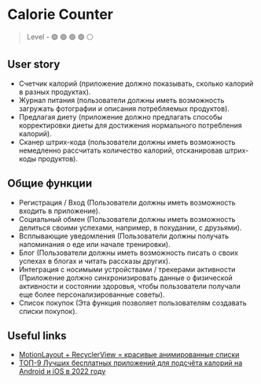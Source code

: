 # Calorie Counter

> Level -  :green_circle: :green_circle: :green_circle: :green_circle: :white_circle:

## User story

- Счетчик калорий	(приложение должно показывать, сколько калорий в разных продуктах).
- Журнал питания (пользователи должны иметь возможность загружать фотографии и описания потребляемых продуктов).
- Предлагая диету	(приложение должно предлагать способы корректировки диеты для достижения нормального потребления калорий).
- Сканер штрих-кода (пользователи должны иметь возможность немедленно рассчитать количество калорий, отсканировав штрих-коды продуктов).

## Общие функции

- Регистрация / Вход	(Пользователи должны иметь возможность входить в приложение).
- Социальный обмен	(Пользователи должны иметь возможность делиться своими успехами, например, в похудании, с друзьями).
- Всплывающие уведомления	(Пользователи должны получать напоминания о еде или начале тренировки).
- Блог	(Пользователи должны иметь возможность писать о своих успехах в блогах и читать рассказы других).
- Интеграция с носимыми устройствами / трекерами активности	(Приложение должно синхронизировать данные о физической активности и состоянии здоровья, чтобы пользователи получали еще более персонализированные советы).
- Список покупок	(Эта функция позволяет пользователям создавать списки покупок).

## Useful links

- [MotionLayout + RecyclerView = красивые анимированные списки](https://habr.com/ru/post/550846/)
- [ТОП-9 Лучших бесплатных приложений для подсчёта калорий на Android и iOS в 2022 году](https://maryfits.ru/prilozheniya-dlya-podschyota-kaloriy)
